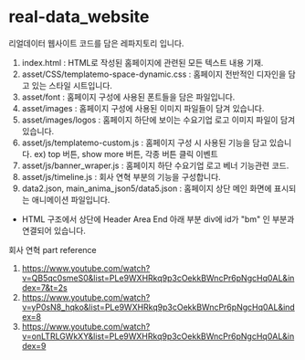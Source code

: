 # real-data_website

리얼데이터 웹사이트 코드를 담은 레파지토리 입니다.

1. index.html : HTML로 작성된 홈페이지에 관련된 모든 텍스트 내용 기재.
2. asset/CSS/templatemo-space-dynamic.css : 홈페이지 전반적인 디자인을 담고 있는 스타일 시트입니다.
3. asset/font : 홈페이지 구성에 사용된 폰트들을 담은 파일입니다.
4. asset/images : 홈페이지 구성에 사용된 이미지 파일들이 담겨 있습니다.
5. asset/images/logos : 홈페이지 하단에 보이는 수요기업 로고 이미지 파일이 담겨있습니다.
6. asset/js/templatemo-custom.js : 홈페이지 구성 시 사용된 기능을 담고 있습니다.
 ex) top 버튼, show more 버튼, 각종 버튼 클릭 이벤트
7. asset/js/banner_wraper.js : 홈페이지 하단 수요기업 로고 베너 기능관련 코드.
8. asset/js/timeline.js : 회사 연혁 부분의 기능을 구성합니다.
9. data2.json, main_anima_json5/data5.json : 홈페이지 상단 메인 화면에 표시되는 애니메이션 파일입니다.
  - HTML 구조에서 상단에 Header Area End 아래 부분 div에 id가 "bm" 인 부분과 연결되어 있습니다. 
  
  
  
회사 연혁 part reference
1. https://www.youtube.com/watch?v=QB5qc0smeS0&list=PLe9WXHRkq9p3cOekkBWncPr6pNgcHq0AL&index=7&t=2s
2. https://www.youtube.com/watch?v=yP0sN8_hqko&list=PLe9WXHRkq9p3cOekkBWncPr6pNgcHq0AL&index=8
3. https://www.youtube.com/watch?v=onLTRLGWkXY&list=PLe9WXHRkq9p3cOekkBWncPr6pNgcHq0AL&index=9
